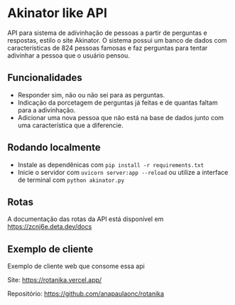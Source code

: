 # Akinator like API

API para sistema de adivinhação de pessoas a partir de perguntas e respostas, estilo o site Akinator. O sistema possui um banco de dados com características de 824 pessoas famosas e faz perguntas para tentar adivinhar a pessoa que o usuário pensou.

## Funcionalidades

- Responder sim, não ou não sei para as perguntas.
- Indicação da porcetagem de perguntas já feitas e de quantas faltam para a adivinhação.
- Adicionar uma nova pessoa que não está na base de dados junto com uma característica que a diferencie.

## Rodando localmente

- Instale as dependênicas com `pip install -r requirements.txt`
- Inicie o servidor com `uvicorn server:app --reload` ou utilize a interface de terminal com `python akinator.py`

## Rotas

A documentação das rotas da API está disponível em https://zcnj6e.deta.dev/docs

## Exemplo de cliente

Exemplo de cliente web que consome essa api

Site: https://rotanika.vercel.app/

Repositório: https://github.com/anapaulaonc/rotanika
